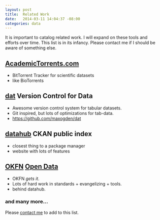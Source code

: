 ```yaml
---
layout: post
title:  Related Work
date:   2014-03-11 14:04:37 -08:00
categories: data
---
```


It is important to catalog related work. I will expand on these tools and efforts over time. This list is in its infancy. Please contact me if I should be aware of something else.


## [AcademicTorrents.com](http://academictorrents.com)

- BitTorrent Tracker for scientific datasets
- like BioTorrents

## [dat](http://dat-data.com) Version Control for Data

- Awesome version control system for tabular datasets.
- Git inspired, but lots of optimizations for tab-data.
- <https://github.com/maxogden/dat>

## [datahub](http://datahub.io) CKAN public index

- closest thing to a package manager
- website with lots of features

## [OKFN](http://okfn.org) [Open Data](http://okfn.org/opendata/)

- OKFN _gets it_.
- Lots of hard work in standards + evangelizing + tools.
- behind datahub.

### and many more...

Please [contact me](#contact-me) to add to this list.
